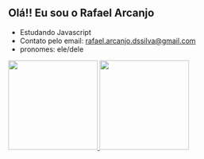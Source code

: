 ## Olá!! Eu sou o Rafael Arcanjo

- Estudando Javascript
- Contato pelo email: rafael.arcanjo.dssilva@gmail.com
- pronomes: ele/dele


<div>
<a href="https://github.com/Rafael-Arcanjo13">
<img height="180em" src="https://github-readme-stats.vercel.app/api?username=rafael-arcanjo13&show_icons=true&theme=dark&include_all_commits=true&count_private=true"/>
<img height="180em" src="https://github-readme-stats.vercel.app/api/top-langs/?username=rafael-arcanjo13&layout=compact&langs_count=16&theme=dark"/>
</div>
